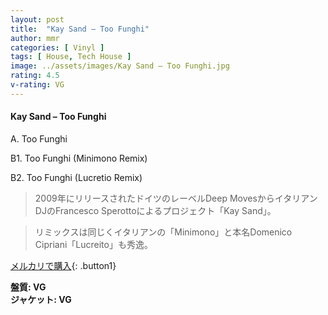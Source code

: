 ```yaml
---
layout: post
title:  "Kay Sand – Too Funghi"
author: mmr
categories: [ Vinyl ]
tags: [ House, Tech House ]
image: ../assets/images/Kay Sand – Too Funghi.jpg
rating: 4.5
v-rating: VG
---
```


#### Kay Sand – Too Funghi

A. Too Funghi

B1. Too Funghi (Minimono Remix)

B2. Too Funghi (Lucretio Remix)

> 2009年にリリースされたドイツのレーベルDeep MovesからイタリアンDJのFrancesco Sperottoによるプロジェクト「Kay Sand」。

> リミックスは同じくイタリアンの「Minimono」と本名Domenico Cipriani「Lucreito」も秀逸。



[メルカリで購入](https://jp.mercari.com/item/m63658613527){: .button1}


<div class="mt-4 mb-4 d-flex align-items-center">
<strong class="mr-1">盤質: VG</strong>
</div>
<div class="mt-4 mb-4 d-flex align-items-center">
<strong class="mr-1">ジャケット: VG</strong>
</div>
